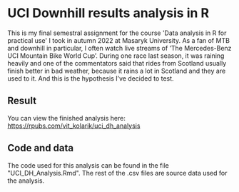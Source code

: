 # UCI Downhill results analysis in R

This is my final semestral assignment for the course 'Data analysis in R for practical use' I took in autumn 2022 at Masaryk University. As a fan of MTB and downhill in particular, I often watch live streams of ‘The Mercedes-Benz UCI Mountain Bike World Cup’. During one race last season, it was raining heavily and one of the commentators said that rides from Scotland usually finish better in bad weather, because it rains a lot in Scotland and they are used to it. And this is the hypothesis I’ve decided to test.

## Result
You can view the finished analysis here: https://rpubs.com/vit_kolarik/uci_dh_analysis

## Code and data
The code used for this analysis can be found in the file "UCI_DH_Analysis.Rmd". The rest of the .csv files are source data used for the analysis.
